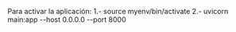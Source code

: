 Para activar la aplicación:
1.- source myenv/bin/activate
2.- uvicorn main:app --host 0.0.0.0 --port 8000
